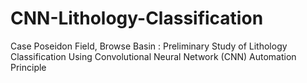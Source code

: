 # CNN-Lithology-Classification
Case Poseidon Field, Browse Basin : Preliminary Study of Lithology Classification Using Convolutional Neural Network (CNN) Automation Principle
